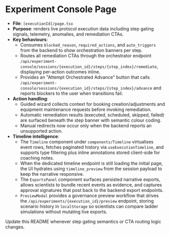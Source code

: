 # Experiment Console Page

- **File**: `[executionId]/page.tsx`
- **Purpose**: renders live protocol execution data including step gating signals, telemetry, anomalies, and remediation CTAs.
- **Key behaviours**:
  - Consumes `blocked_reason`, `required_actions`, and `auto_triggers` from the backend to show orchestration banners per step.
  - Routes all remediation CTAs through the orchestrator endpoint `/api/experiment-console/sessions/{execution_id}/steps/{step_index}/remediate`, displaying per-action outcomes inline.
  - Provides an "Attempt Orchestrated Advance" button that calls `/api/experiment-console/sessions/{execution_id}/steps/{step_index}/advance` and reports blockers to the user when transitions fail.
- **Action handling**:
  - Guided wizard collects context for booking creation/adjustments and equipment maintenance requests before invoking remediation.
  - Automatic remediation results (executed, scheduled, skipped, failed) are surfaced beneath the step banner with semantic colour coding.
  - Manual redirects now occur only when the backend reports an unsupported action.
- **Timeline intelligence**:
  - The `Timeline` component under `components/Timeline` virtualises event rows, fetches paginated history via `useExecutionTimeline`, and supports type filtering plus inline annotations stored client-side for coaching notes.
  - When the dedicated timeline endpoint is still loading the initial page, the UI hydrates using `timeline_preview` from the session payload to keep the narrative responsive.
  - The `ExportsPanel` component surfaces persisted narrative exports, allows scientists to bundle recent events as evidence, and captures approval signatures that post back to the backend export endpoints.
  - `PreviewModal` provides a governance preview workflow that drives the `/api/experiments/{execution_id}/preview` endpoint, storing scenario history in `localStorage` so scientists can compare ladder simulations without mutating live exports.

Update this README whenever step gating semantics or CTA routing logic changes.
